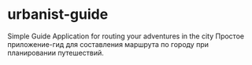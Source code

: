 # urbanist-guide
Simple Guide Application for routing your adventures in the city
Простое приложение-гид для составления маршрута по городу при планировании путешествий.
